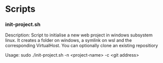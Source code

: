 # Scripts

### init-project.sh

Description:
Script to initialise a new web project in windows subsystem linux. It creates a folder on windows, a symlink on wsl and the corresponding VirtualHost. You can optionally clone an existing repositiory 

Usage:
sudo ./init-project.sh -n \<project-name\> -c \<git address\>
